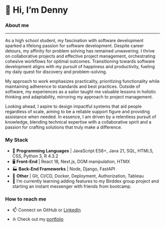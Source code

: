 # 👋 Hi, I’m Denny

### About me
---
As a high school student, my fascination with software development sparked a lifelong passion for software development. Despite career detours, my affinity for problem solving has remained unwavering. I thrive on collaborative projects and effective project management, orchestrating cohesive workflows for optimal outcomes. Transitioning towards software development aligns with my pursuit of happiness and productivity, fueling my daily quest for discovery and problem-solving. 

My approach to work emphasizes practicality, prioritizing functionality while maintaining adherence to standards and best practices. Outside of software, my experiences as a sailor taught me valuable lessons in holistic thinking and adaptability, mirroring my approach to project management. 

Looking ahead, I aspire to design impactful systems that aid people regardless of scale, aiming to be a reliable support figure and providing assistance when needed. In essence, I am driven by a relentless pursuit of knowledge, blending technical expertise with a collaborative spirit and a passion for crafting solutions that truly make a difference.

### My Stack
- 🧮 **Programming Languages** | JavaScript ES6+, Java 21, SQL, HTML5, CSS, Python 3, R 4.3.2
- 🖥️ **Front-End** | React 18, Next.js, DOM manipulation, HTMX
- 🏭 **Back-End Frameworks** | Node, Django, FastAPI
- 🐳 **Other** | Git, CI/CD, Docker, Deployment, Authorization, Tableau
- 🌱 I’m currently learning adding features to my Birddex group project and starting an instant messenger with friends from bootcamp.

### How to reach me
- 📫 Connect on GitHub or [LinkedIn](www.linkedin.com/in/dennis-bucklin)
- ⛵ Check out my [portfolio](portfolio.denny-bucklin.net)

<!---
jonalfarlinga/jonalfarlinga is a ✨ special ✨ repository because its `README.md` (this file) appears on your GitHub profile.
You can click the Preview link to take a look at your changes.
--->
